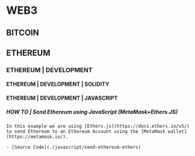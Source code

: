 # WEB3

## BITCOIN

## ETHEREUM

### ETHEREUM | DEVELOPMENT

#### ETHEREUM | DEVELOPMENT | SOLIDITY

#### ETHEREUM | DEVELOPMENT | JAVASCRIPT

##### HOW TO | Send Ethereum using JavaScript (MetaMask+Ethers.JS)

    In this example we are using [Ethers.js](https://docs.ethers.io/v5/) to send Ethereum to an Ethereum Account using the [MetaMask wallet](https://metamask.io/).

    - [Source Code](./javascript/send-ethereum-ethers)

